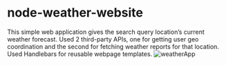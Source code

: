 # node-weather-website

This simple web application gives the search query location’s current weather forecast. Used 2 third-party APIs, one for getting user geo coordination and the second for fetching weather reports for that location. Used Handlebars for reusable webpage templates.
![weatherApp](https://user-images.githubusercontent.com/120944876/215466737-16676780-f429-44ba-b427-d68b69dd21ef.png)
